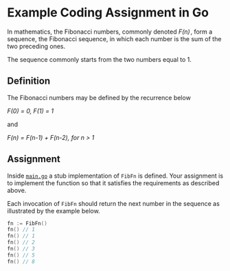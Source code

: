 # Example Coding Assignment in Go

In mathematics, the Fibonacci numbers, commonly denoted _F(n)_ , form a
sequence, the Fibonacci sequence, in which each number is the sum of the two
preceding ones. 

The sequence commonly starts from the two numbers equal to 1. 

## Definition

The Fibonacci numbers may be defined by the recurrence below

_F(0) = 0, F(1) = 1_

and 

_F(n) = F(n-1) + F(n-2), for n > 1_

## Assignment

Inside [`main.go`](main.go) a stub implementation of `FibFn` is defined. Your
assignment is to implement the function so that it satisfies the requirements as
described above.

Each invocation of `FibFn` should return the next number in the sequence as
illustrated by the example below.

```go
fn := FibFn()
fn() // 1
fn() // 1
fn() // 2
fn() // 3
fn() // 5
fn() // 8
```
